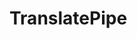 <!-- ======================================================================
--- Search engine
title:          TranslatePipe
keywords:       TranslatePipe
description:    TranslatePipe.
--- Menu system
order:          60
text:           TranslatePipe
hidden:         false
umbel:          false
--- Page properties
id:             
document:       
layout:         layout-2-left
$-left:         #side-menu
searchable:     true
--- Side menu
side-menu-root:     /api
side-menu-header:   API
side-menu-top:      API
side-menu-depth:    1
======================================================================= -->

# TranslatePipe
